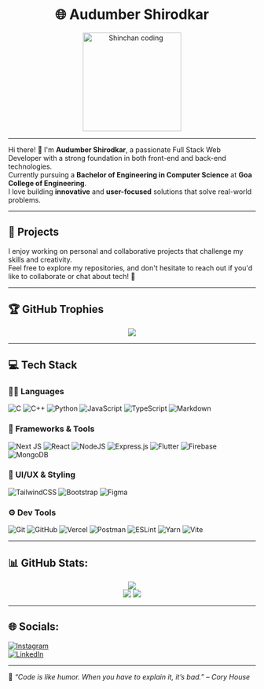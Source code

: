 <h1 align="center">🌐 Audumber Shirodkar</h1>

<p align="center">
  <!-- Cute cartoon-style GIF -->
  <img src="https://user-images.githubusercontent.com/74038190/225813708-98b745f2-7d22-48cf-9150-083f1b00d6c9.gif"  width="200px" alt="Shinchan coding" />
</p>

---

Hi there! 👋 I'm **Audumber Shirodkar**, a passionate Full Stack Web Developer with a strong foundation in both front-end and back-end technologies.  
Currently pursuing a **Bachelor of Engineering in Computer Science** at **Goa College of Engineering**.  
I love building **innovative** and **user-focused** solutions that solve real-world problems.

---

## 🚀 Projects
I enjoy working on personal and collaborative projects that challenge my skills and creativity.  
Feel free to explore my repositories, and don't hesitate to reach out if you'd like to collaborate or chat about tech! 💬

---

## 🏆 GitHub Trophies
<p align="center">
  <img src="https://github-profile-trophy.vercel.app/?username=audumber28&theme=radical&no-frame=false&no-bg=true&margin-w=4" />
</p>

---

## 💻 Tech Stack

### 👨‍💻 Languages
![C](https://img.shields.io/badge/c-%2300599C.svg?style=for-the-badge&logo=c&logoColor=white)
![C++](https://img.shields.io/badge/c++-%2300599C.svg?style=for-the-badge&logo=c%2B%2B&logoColor=white)
![Python](https://img.shields.io/badge/python-3670A0?style=for-the-badge&logo=python&logoColor=ffdd54)
![JavaScript](https://img.shields.io/badge/javascript-%23323330.svg?style=for-the-badge&logo=javascript&logoColor=%23F7DF1E)
![TypeScript](https://img.shields.io/badge/typescript-%23007ACC.svg?style=for-the-badge&logo=typescript&logoColor=white)
![Markdown](https://img.shields.io/badge/markdown-%23000000.svg?style=for-the-badge&logo=markdown&logoColor=white)

### 🧰 Frameworks & Tools
![Next JS](https://img.shields.io/badge/Next-black?style=for-the-badge&logo=next.js&logoColor=white)
![React](https://img.shields.io/badge/react-%2320232a.svg?style=for-the-badge&logo=react&logoColor=%2361DAFB)
![NodeJS](https://img.shields.io/badge/node.js-6DA55F?style=for-the-badge&logo=node.js&logoColor=white)
![Express.js](https://img.shields.io/badge/express.js-%23404d59.svg?style=for-the-badge&logo=express&logoColor=%2361DAFB)
![Flutter](https://img.shields.io/badge/flutter-%2302569B.svg?style=for-the-badge&logo=flutter&logoColor=white)
![Firebase](https://img.shields.io/badge/firebase-%23039BE5.svg?style=for-the-badge&logo=firebase)
![MongoDB](https://img.shields.io/badge/MongoDB-%234ea94b.svg?style=for-the-badge&logo=mongodb&logoColor=white)

### 🎨 UI/UX & Styling
![TailwindCSS](https://img.shields.io/badge/tailwindcss-%2338B2AC.svg?style=for-the-badge&logo=tailwind-css&logoColor=white)
![Bootstrap](https://img.shields.io/badge/bootstrap-%238511FA.svg?style=for-the-badge&logo=bootstrap&logoColor=white)
![Figma](https://img.shields.io/badge/figma-%23F24E1E.svg?style=for-the-badge&logo=figma&logoColor=white)

### ⚙️ Dev Tools
![Git](https://img.shields.io/badge/git-%23F05033.svg?style=for-the-badge&logo=git&logoColor=white)
![GitHub](https://img.shields.io/badge/github-%23121011.svg?style=for-the-badge&logo=github&logoColor=white)
![Vercel](https://img.shields.io/badge/vercel-%23000000.svg?style=for-the-badge&logo=vercel&logoColor=white)
![Postman](https://img.shields.io/badge/Postman-FF6C37?style=for-the-badge&logo=postman&logoColor=white)
![ESLint](https://img.shields.io/badge/ESLint-4B3263?style=for-the-badge&logo=eslint&logoColor=white)
![Yarn](https://img.shields.io/badge/yarn-%232C8EBB.svg?style=for-the-badge&logo=yarn&logoColor=white)
![Vite](https://img.shields.io/badge/vite-%23646CFF.svg?style=for-the-badge&logo=vite&logoColor=white)

---

## 📊 GitHub Stats:
<p align="center">
  <img src="https://github-readme-streak-stats.herokuapp.com/?user=audumber28&theme=dark&hide_border=false" /><br/>
  <img src="https://github-readme-stats.vercel.app/api?username=audumber28&show_icons=true&theme=radical&hide_border=true" />
  <img src="https://github-readme-stats.vercel.app/api/top-langs/?username=audumber28&layout=compact&theme=radical&hide_border=true" />
</p>

---

## 🌐 Socials:
[![Instagram](https://img.shields.io/badge/Instagram-%23E4405F.svg?logo=Instagram&logoColor=white)](https://instagram.com/audumber28)  
[![LinkedIn](https://img.shields.io/badge/LinkedIn-%230077B5.svg?logo=linkedin&logoColor=white)](https://www.linkedin.com/in/audumber-shirodkar-a007072b5/)

---

🎯 _“Code is like humor. When you have to explain it, it’s bad.” – Cory House_